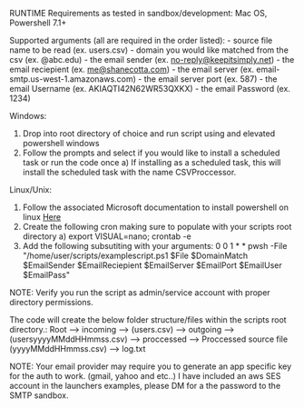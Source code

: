 RUNTIME Requirements as tested in sandbox/development:
Mac OS, Powershell 7.1+

Supported arguments (all are required in the order listed):
    - source file name to be read (ex. users.csv)
    - domain you would like matched from the csv (ex. @abc.edu)
    - the email sender (ex. no-reply@keepitsimply.net)
    - the email reciepient (ex. me@shanecotta.com)
    - the email server (ex. email-smtp.us-west-1.amazonaws.com)
    - the email server port (ex. 587)
    - the email Username (ex. AKIAQTI42N62WR53QXKX)
    - the email Password (ex. 1234)

Windows:
1. Drop into root directory of choice and run script using and elevated powershell windows
2. Follow the prompts and select if you would like to install a scheduled task or run the code once
      a) If installing as a scheduled task, this will install the scheduled task with the name CSVProccessor.

Linux/Unix:
1. Follow the associated Microsoft documentation to install powershell on linux [Here](https://docs.microsoft.com/en-us/powershell/scripting/install/install-debian?view=powershell-7.2#:~:text=via%20Package%20Repository-,PowerShell%20for%20Linux%20is%20published%20to,for%20easy%20installation%20and%20updates.&text=As%20superuser%2C%20register%20the%20Microsoft,sudo%20apt%2Dget%20install%20powershell%20.)
2. Create the following cron making sure to populate with your scripts root directory 
    a) export VISUAL=nano; crontab -e
3. Add the following subsutiting with your arguments: 0 0 1 * * pwsh -File "/home/user/scripts/examplescript.ps1 $File $DomainMatch $EmailSender $EmailReciepient $EmailServer $EmailPort $EmailUser $EmailPass"
    
NOTE: Verify you run the script as admin/service account with proper directory permissions.

The code will create the below folder structure/files within the scripts root directory.:
Root
--> incoming
    --> (users.csv)
--> outgoing
    --> (usersyyyyMMddHHmmss.csv)
--> proccessed
    --> Proccessed source file (yyyyMMddHHmmss.csv)
--> log.txt

NOTE: Your email provider may require you to generate an app specific key for the auth to work. (gmail, yahoo and etc..) I have included an aws SES account in the launchers examples, please DM for a the password to the SMTP sandbox.
